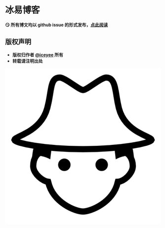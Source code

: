 # 冰易博客
**:smirk: 所有博文均以 github issue 的形式发布，[点此阅读](https://github.com/iceyee/blog/issues)**
 
## 版权声明
- **版权归作者 [@iceyee](https://github.com/iceyee) 所有**
- **转载请注明出处**

![farmer](https://github.com/iceyee/blog/blob/master/farmer-icon.png)
